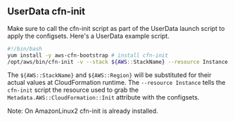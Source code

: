 ## UserData cfn-init

Make sure to call the cfn-init script as part of the UserData launch script to apply the configsets.  Here's a UserData example script.

```bash
#!/bin/bash
yum install -y aws-cfn-bootstrap # install cfn-init
/opt/aws/bin/cfn-init -v --stack ${AWS::StackName} --resource Instance --region ${AWS::Region}
```

The `${AWS::StackName}` and `${AWS::Region}` will be substituted for their actual values at CloudFormation runtime.  The `--resource Instance` tells the `cfn-init` script the resource used to grab the `Metadata.AWS::CloudFormation::Init` attribute with the configsets.

Note: On AmazonLinux2 cfn-init is already installed.

